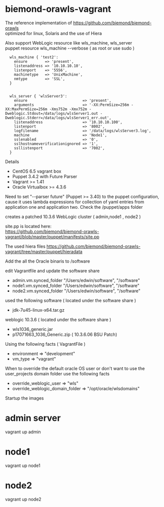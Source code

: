 biemond-orawls-vagrant
=======================

The reference implementation of https://github.com/biemond/biemond-orawls  
optimized for linux, Solaris and the use of Hiera

Also support WebLogic resource like wls_machine, wls_server  
puppet resource wls_machine --verbose  ( as root or use sudo )


      wls_machine { 'test2':
        ensure        => 'present',
        listenaddress => '10.10.10.10',
        listenport    => '5556',
        machinetype   => 'UnixMachine',
        nmtype        => 'SSL',
      }


      wls_server { 'wlsServer3':
        ensure                         => 'present',
        arguments                      => '-XX:PermSize=256m -XX:MaxPermSize=256m -Xms752m -Xmx752m -Dweblogic.Stdout=/data/logs/wlsServer1.out -Dweblogic.Stderr=/data/logs/wlsServer1_err.out',
        listenaddress                  => '10.10.10.100',
        listenport                     => '8002',
        logfilename                    => '/data/logs/wlsServer3.log',
        machine                        => 'Node1',
        sslenabled                     => '0',
        sslhostnameverificationignored => '1',
        ssllistenport                  => '7002',
      }


Details
- CentOS 6.5 vagrant box
- Puppet 3.4.2 with Future Parser
- Vagrant >= 1.41
- Oracle Virtualbox >= 4.3.6 

 Need to set "--parser future" (Puppet >= 3.40) to the puppet configuration, cause it uses lambda expressions for collection of yaml entries from application one and application two. Check the /puppet/apps folder


creates a patched 10.3.6 WebLogic cluster ( admin,node1 , node2 )

site.pp is located here:  
https://github.com/biemond/biemond-orawls-vagrant/blob/master/puppet/manifests/site.pp  

The used hiera files https://github.com/biemond/biemond-orawls-vagrant/tree/master/puppet/hieradata

Add the all the Oracle binaris to /software

edit Vagrantfile and update the software share
- admin.vm.synced_folder "/Users/edwin/software", "/software"
- node1.vm.synced_folder "/Users/edwin/software", "/software"
- node2.vm.synced_folder "/Users/edwin/software", "/software"


used the following software ( located under the software share )
- jdk-7u45-linux-x64.tar.gz

weblogic 10.3.6  ( located under the software share )
- wls1036_generic.jar
- p17071663_1036_Generic.zip ( 10.3.6.06 BSU Patch)


Using the following facts ( VagrantFile )

- environment => "development"
- vm_type     => "vagrant"

When to override the default oracle OS user or don't want to use the user_projects domain folder use the following facts
- override_weblogic_user          => "wls"
- override_weblogic_domain_folder => "/opt/oracle/wlsdomains"


Startup the images

# admin server  
vagrant up admin

# node1  
vagrant up node1

# node2  
vagrant up node2



